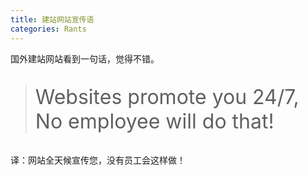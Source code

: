```yaml
---
title: 建站网站宣传语
categories: Rants
---
```


国外建站网站看到一句话，觉得不错。

> <p style="font-size:2rem">Websites promote you 24/7, No employee will do that!</p>

译：网站全天候宣传您，没有员工会这样做！